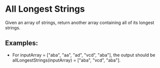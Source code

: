 <h1>All Longest Strings</h1>

<p>Given an array of strings, return another array containing all of its longest strings.</p>
<h2>Examples:</h2>

<ul>
<li>For inputArray = ["aba", "aa", "ad", "vcd", "aba"], the output should be
    allLongestStrings(inputArray) = ["aba", "vcd", "aba"].</li>
</ul>


